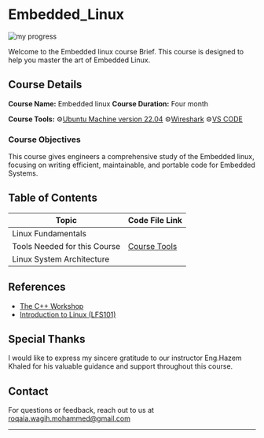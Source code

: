 # Embedded_Linux
![my progress](https://progress-bar.dev/20?title=running)


Welcome to the Embedded linux course Brief. This course is designed to help you master the art of Embedded Linux.
## Course Details
 

**Course Name:** Embedded linux 
**Course Duration:** Four month

**Course Tools:**  ⚙️[Ubuntu Machine version 22.04](https://www.youtube.com/watch?v=rJ9ysibH768)  ⚙️[Wireshark](https://www.youtube.com/watch?v=xzCVrooqSZU)  ⚙️[VS CODE](https://code.visualstudio.com/download)
           

### Course Objectives

This course gives engineers a comprehensive study of the Embedded linux, focusing on writing efficient, maintainable, and portable code for Embedded Systems.

## Table of Contents

| Topic                        | Code File Link                                  |
| ---------------------------- | ----------------------------------------------- |
| Linux Fundamentals           |                                                 |
| Tools Needed for this Course |  [Course Tools](Course_Tools)                                               |
| Linux System Architecture    |                                                 |


## References

- [The C++ Workshop](https://www.packtpub.com/free-ebook/the-c-workshop/9781839216626)
- [Introduction to Linux (LFS101)](https://trainingportal.linuxfoundation.org/courses/introduction-to-linux-lfs101)

## Special Thanks

I would like to express my sincere gratitude to our instructor 
Eng.Hazem Khaled for his valuable guidance and support throughout this course.

## Contact

For questions or feedback, reach out to us at roqaia.wagih.mohammed@gmail.com

---
